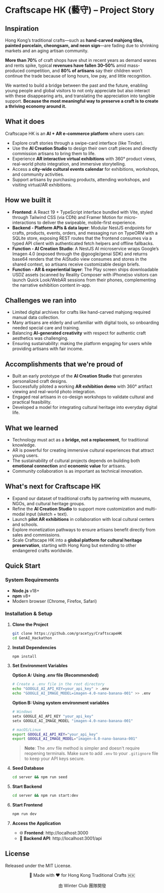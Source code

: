 # Craftscape HK (藝守) – Project Story

## Inspiration  
Hong Kong’s traditional crafts—such as **hand-carved mahjong tiles, painted porcelain, cheongsam, and neon sign**—are fading due to shrinking markets and an aging artisan community. 

**More than 70%** of craft shops have shut in recent years as demand wanes and rents spike, typical **revenues have fallen 30–50%** amid mass-produced competition, and **80% of artisans** say their children won’t continue the trade because of long hours, low pay, and little recognition. 

We wanted to build a bridge between the past and the future, enabling young people and global visitors to not only appreciate but also interact with these disappearing arts, and translating the appreciation into tangible support. **Because the most meaningful way to preserve a craft is to create a thriving economy around it.**

## What it does  
Craftscape HK is an **AI + AR e-commerce platform** where users can:  
- Explore craft stories through a swipe-card interface (like Tinder).  
- Use the **AI Creation Studio** to design their own craft pieces and directly commission artisans to bring them to life.  
- Experience **AR interactive virtual exhibitions** with 360° product views, real-world photo integration, and immersive storytelling.  
- Access a **city-wide cultural events calendar** for exhibitions, workshops, and community activities.  
- Support artisans by purchasing products, attending workshops, and visiting virtual/AR exhibitions.  

## How we built it  
- **Frontend**: A React 19 + TypeScript interface bundled with Vite, styled through Tailwind CSS (via CDN) and Framer Motion for micro-interactions to deliver the swipeable, mobile-first experience.
- **Backend - Platform APIs & data layer**: Modular NestJS endpoints for crafts, products, events, orders, and messaging run on TypeORM with a SQLite store, exposing REST routes that the frontend consumes via a typed API client with authenticated fetch helpers and offline fallbacks.
- **Function - AI Creation Studio**: A NestJS AI microservice wraps Google’s Imagen 4.0 (exposed through the @google/genai SDK) and returns base64 renders that the AiStudio view consumes and stores in the shared context, so artisans receive customizable design briefs.
- **Function - AR & experiential layer**: The Play screen ships downloadable USDZ assets (scanned by Reality Composer with iPhone)so visitors can launch Quick Look/WebAR sessions from their phones, complementing the narrative exhibition content in-app.

## Challenges we ran into  
- Limited digital archives for crafts like hand-carved mahjong required manual data collection.  
- Many artisans are elderly and unfamiliar with digital tools, so onboarding needed special care and training.  
- Balancing **AI-generated creativity** with respect for authentic craft aesthetics was challenging.  
- Ensuring sustainability: making the platform engaging for users while providing artisans with fair income.  

## Accomplishments that we're proud of  
- Built an early prototype of the **AI Creation Studio** that generates personalized craft designs.  
- Successfully piloted a working **AR exhibition demo** with 360° artifact viewing and real-world photo integration.  
- Engaged real artisans in co-design workshops to validate cultural and practical feasibility.  
- Developed a model for integrating cultural heritage into everyday digital life.  

## What we learned  
- Technology must act as a **bridge, not a replacement**, for traditional knowledge.  
- AR is powerful for creating immersive cultural experiences that attract young users.  
- The sustainability of cultural projects depends on building both **emotional connection** and **economic value** for artisans.  
- Community collaboration is as important as technical innovation.  

## What's next for Craftscape HK  
- Expand our dataset of traditional crafts by partnering with museums, NGOs, and cultural heritage groups.  
- Refine the **AI Creation Studio** to support more customization and multi-modal input (sketch + text).  
- Launch **pilot AR exhibitions** in collaboration with local cultural centers and schools.  
- Explore monetization pathways to ensure artisans benefit directly from sales and commissions.  
- Scale Craftscape HK into a **global platform for cultural heritage preservation**, starting with Hong Kong but extending to other endangered crafts worldwide.

## Quick Start

### System Requirements
- **Node.js** v18+
- **npm** v8+
- Modern browser (Chrome, Firefox, Safari)

### Installation & Setup

1. **Clone the Project**
   ```bash
   git clone https://github.com/gracetyy/CraftscapeHK
   cd GenAI_Hackathon
   ```

2. **Install Dependencies**
   ```bash
   npm install
   ```

3. **Set Environment Variables**
   
   **Option A: Using .env file (Recommended)**
   ```bash
   # Create a .env file in the root directory
   echo "GOOGLE_AI_API_KEY=your_api_key" > .env
   echo "GOOGLE_AI_IMAGE_MODEL=imagen-4.0-nano-banana-001" >> .env
   ```
   
   **Option B: Using system environment variables**
   ```bash
   # Windows
   setx GOOGLE_AI_API_KEY "your_api_key"
   setx GOOGLE_AI_IMAGE_MODEL "imagen-4.0-nano-banana-001"
   
   # macOS/Linux
   export GOOGLE_AI_API_KEY="your_api_key"
   export GOOGLE_AI_IMAGE_MODEL="imagen-4.0-nano-banana-001"
   ```

   > **Note**: The .env file method is simpler and doesn't require reopening terminals. Make sure to add `.env` to your `.gitignore` file to keep your API keys secure.

4. **Seed Database**
   ```bash
   cd server && npm run seed
   ```

5. **Start Backend**
   ```bash
   cd server && npm run start:dev
   ```

6. **Start Frontend**
   ```bash
   npm run dev
   ```

7. **Access the Application**
   - 🌐 **Frontend**: http://localhost:3000
   - 🚀 **Backend API**: http://localhost:3001/api

## License
Released under the MIT License.

<div align="center">
  <p>🎨 Made with ❤️ for Hong Kong Traditional Crafts 🇭🇰</p>
  <p>由 Winter Club 團隊開發</p>
</div>
